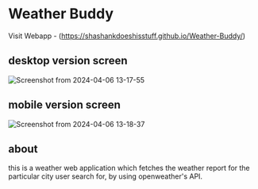# Weather Buddy
Visit Webapp - (https://shashankdoeshisstuff.github.io/Weather-Buddy/)

## desktop version screen
![Screenshot from 2024-04-06 13-17-55](https://github.com/shashankdoeshisstuff/Weather-Buddy/assets/69541174/23c4d3fb-b0ca-4e43-b4b2-d7cd519729e9)

## mobile version screen
![Screenshot from 2024-04-06 13-18-37](https://github.com/shashankdoeshisstuff/Weather-Buddy/assets/69541174/7863712d-7a17-4cb9-aea4-38b041af1294)

## about
this is a weather web application which fetches the weather report for the particular city user search for, by using openweather's API.
